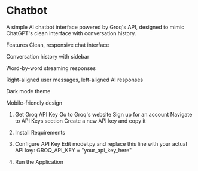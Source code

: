 # Chatbot
A simple AI chatbot interface powered by Groq's API, designed to mimic ChatGPT's clean interface with conversation history.

Features
Clean, responsive chat interface

Conversation history with sidebar

Word-by-word streaming responses

Right-aligned user messages, left-aligned AI responses

Dark mode theme

Mobile-friendly design

1. Get Groq API Key
    Go to Groq's website
    Sign up for an account
    Navigate to API Keys section
    Create a new API key and copy it

2. Install Requirements

3. Configure API Key
Edit model.py and replace this line with your actual API key:
GROQ_API_KEY = "your_api_key_here"


5. Run the Application


